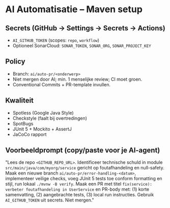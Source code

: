 # AI Automatisatie – Maven setup

## Secrets (GitHub → Settings → Secrets → Actions)
- `AI_GITHUB_TOKEN` (scopes: `repo`, `workflow`)
- Optioneel SonarCloud: `SONAR_TOKEN`, `SONAR_ORG`, `SONAR_PROJECT_KEY`

## Policy
- Branch: `ai/auto-pr/<onderwerp>`
- Niet mergen door AI; min. 1 menselijke review; CI moet groen.
- Conventional Commits + PR-template invullen.

## Kwaliteit
- Spotless (Google Java Style)
- Checkstyle (faalt bij overtredingen)
- SpotBugs
- JUnit 5 + Mockito + AssertJ
- JaCoCo rapport

## Voorbeeldprompt (copy/paste voor je AI-agent)
"Lees de repo `<GITHUB_REPO_URL>`. Identificeer technische schuld in module
`src/main/java/com/myorg/service` gericht op foutafhandeling en null-safety.
Maak een nieuwe branch `ai/auto-pr/error-handling-<datum>`, implementeer veilige checks,
voeg JUnit 5 tests toe conform formatting en stijl, run lokaal `./mvnw -B verify`.
Maak een PR met titel `fix(service): verbeter foutafhandeling in UserService` en PR-body met:
(1) korte samenvatting, (2) aangebrachte tests, (3) local run instructies.
Gebruik `AI_GITHUB_TOKEN` uit secrets. Niet mergen."
